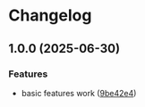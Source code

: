 # Changelog

## 1.0.0 (2025-06-30)


### Features

* basic features work ([9be42e4](https://github.com/cloud-on-prem/mermaid-validator/commit/9be42e4ebce4026156c4696b488901ebfff96d2b))
